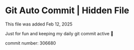 # Git Auto Commit | Hidden File

This file was added Feb 12, 2025

Just for fun and keeping my daily git commit active 🤪

commit number: 306680

